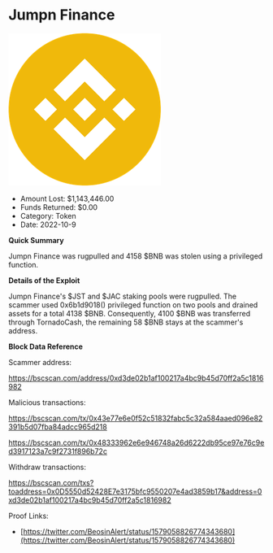 # Jumpn Finance
![Jumpn Finance](/rektimages/Jumpn-Finance.png)
- Amount Lost: $1,143,446.00
- Funds Returned: $0.00
- Category: Token
- Date: 2022-10-9

**Quick Summary**

Jumpn Finance was rugpulled and 4158 $BNB was stolen using a privileged function.

  


 **Details of the Exploit**

Jumpn Finance's $JST and $JAC staking pools were rugpulled. The scammer used 0x6b1d9018() privileged function on two pools and drained assets for a total 4138 $BNB. Consequently, 4100 $BNB was transferred through TornadoCash, the remaining 58 $BNB stays at the scammer's address. 

  


 **Block Data Reference**

Scammer address:

https://bscscan.com/address/0xd3de02b1af100217a4bc9b45d70ff2a5c1816982

  


Malicious transactions:

https://bscscan.com/tx/0x43e77e6e0f52c51832fabc5c32a584aaed096e82391b5d07fba84adcc965d218

https://bscscan.com/tx/0x48333962e6e946748a26d6222db95ce97e76c9ed3917123a7c9f2731f896b72c

  


Withdraw transactions:

https://bscscan.com/txs?toaddress=0x0D5550d52428E7e3175bfc9550207e4ad3859b17&address=0xd3de02b1af100217a4bc9b45d70ff2a5c1816982


Proof Links:
- [https://twitter.com/BeosinAlert/status/1579058826774343680](https://twitter.com/BeosinAlert/status/1579058826774343680)


